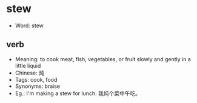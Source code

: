 # stew

- Word: stew

## verb

- Meaning: to cook meat, fish, vegetables, or fruit slowly and gently in a little liquid
- Chinese: 炖
- Tags: cook, food
- Synonyms: braise
- Eg.: I'm making a stew for lunch. 我炖个菜中午吃。


